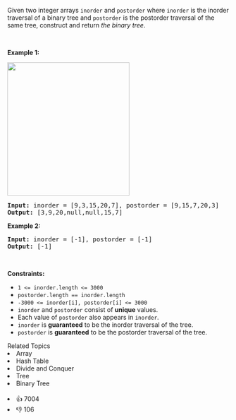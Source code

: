 <p>Given two integer arrays <code>inorder</code> and <code>postorder</code> where <code>inorder</code> is the inorder traversal of a binary tree and <code>postorder</code> is the postorder traversal of the same tree, construct and return <em>the binary tree</em>.</p>

<p>&nbsp;</p> 
<p><strong class="example">Example 1:</strong></p> 
<img alt="" src="https://assets.leetcode.com/uploads/2021/02/19/tree.jpg" style="width: 277px; height: 302px;" /> 
<pre>
<strong>Input:</strong> inorder = [9,3,15,20,7], postorder = [9,15,7,20,3]
<strong>Output:</strong> [3,9,20,null,null,15,7]
</pre>

<p><strong class="example">Example 2:</strong></p>

<pre>
<strong>Input:</strong> inorder = [-1], postorder = [-1]
<strong>Output:</strong> [-1]
</pre>

<p>&nbsp;</p> 
<p><strong>Constraints:</strong></p>

<ul> 
 <li><code>1 &lt;= inorder.length &lt;= 3000</code></li> 
 <li><code>postorder.length == inorder.length</code></li> 
 <li><code>-3000 &lt;= inorder[i], postorder[i] &lt;= 3000</code></li> 
 <li><code>inorder</code> and <code>postorder</code> consist of <strong>unique</strong> values.</li> 
 <li>Each value of <code>postorder</code> also appears in <code>inorder</code>.</li> 
 <li><code>inorder</code> is <strong>guaranteed</strong> to be the inorder traversal of the tree.</li> 
 <li><code>postorder</code> is <strong>guaranteed</strong> to be the postorder traversal of the tree.</li> 
</ul>

<div><div>Related Topics</div><div><li>Array</li><li>Hash Table</li><li>Divide and Conquer</li><li>Tree</li><li>Binary Tree</li></div></div><br><div><li>👍 7004</li><li>👎 106</li></div>